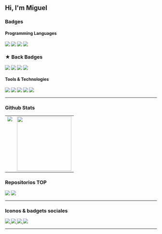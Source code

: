 ## Hi, I'm Miguel

### Badges

<h4>Programming Languages</h4>
<p>
  <img src="https://img.shields.io/badge/JavaScript-F7DF1E?style=for-the-badge&logo=javascript&logoColor=black">
  <img src="https://img.shields.io/badge/Python-14354C?style=for-the-badge&logo=python&logoColor=white">
  <img src="https://img.shields.io/badge/HTML5-E34F26?style=for-the-badge&logo=html5&logoColor=white">
  <img src="https://img.shields.io/badge/CSS3-1572B6?style=for-the-badge&logo=css3&logoColor=white">
  
</p>

<h3>
 ★  Back Badges
</h3> 
<p>
  <img src="https://img.shields.io/badge/Node.js-339933?style=for-the-badge&logo=nodedotjs&logoColor=white">
  <img src="https://img.shields.io/badge/Express.js-000000?style=for-the-badge&logo=express&logoColor=white">
  <img src="https://img.shields.io/badge/MongoDB-white?style=for-the-badge&logo=mongodb&logoColor=4EA94B">
  <img src="https://img.shields.io/badge/MySQL-005C84?style=for-the-badge&logo=mysql&logoColor=white">
</p>

<h4>Tools & Technologies</h4>
<p>
  <img src="https://img.shields.io/badge/Git-F05032?style=for-the-badge&logo=git&logoColor=white">
  <img src="https://img.shields.io/badge/GitHub-100000?style=for-the-badge&logo=github&logoColor=white">
  <img src="https://img.shields.io/badge/Linux-FCC624?style=for-the-badge&logo=linux&logoColor=black">
  <img src="https://img.shields.io/badge/Docker-F24E1E?style=for-the-badge&logo=docker&logoColor=white">
  <img src="https://img.shields.io/badge/Heroku-430098?style=for-the-badge&logo=heroku&logoColor=white">
</p>

---

### Github Stats

<table>
  <tr>
    <td valign="top"><img src="https://github-readme-stats.vercel.app/api/top-langs/?username=Migue1409-KP&theme=tokyonight&card_width=450em)](https://github.com/Migue1409-KP/Migue1409-KP/github-readme-stats"/></td>
    <td valign="top"><img height="180em" src="https://github-readme-stats.vercel.app/api?username=Migue1409-KP&show_icons=true&hide_border=false&&count_private=true&include_all_commits=true&theme=tokyonight&hide_stars=false"/></td>
  </tr>
</table>

### Repositorios TOP

[![](https://github-readme-stats.vercel.app/api/pin/?username=Migue1409-KP&repo=mercadoLiebre&bg_color=45,fc00ff,00dbde&title_color=fff&text_color=fff)](https://github.com/veroMoreno/react-url-shortener-front)
[![](https://github-readme-stats.vercel.app/api/pin/?username=sacifuentespa&repo=grupo_8_ECommerce&bg_color=45,fc00ff,00dbde&title_color=fff&text_color=fff)](https://github.com/Migue1409-KP/mealplan-front)

---

### Iconos & badgets sociales

<p>
  <a href="https://www.linkedin.com/in/miguel-angel-mosquera-grisales" target="blank">
    <img src="https://img.shields.io/badge/LinkedIn-0077B5?style=for-the-badge&logo=linkedin&logoColor=white">
  </a>
  <a href="http://portfoliomiguel.herokuapp.com/" target="blank">
    <img src="https://img.shields.io/badge/Portfolio-0A0A0A?style=for-the-badge&logo=dev.to&logoColor=white">
  </a>
  <a href="mailto:mopri38@gmail.com" target="blank">
    <img src="https://img.shields.io/badge/Gmail-D14836?style=for-the-badge&logo=gmail&logoColor=white">
  </a>
  <a href="https://www.instagram.com/migue__mosgri/" target="blank">
  </a>
    <img src="https://img.shields.io/badge/Instagram-E4405F?style=for-the-badge&logo=instagram&logoColor=white">
</p>

---
